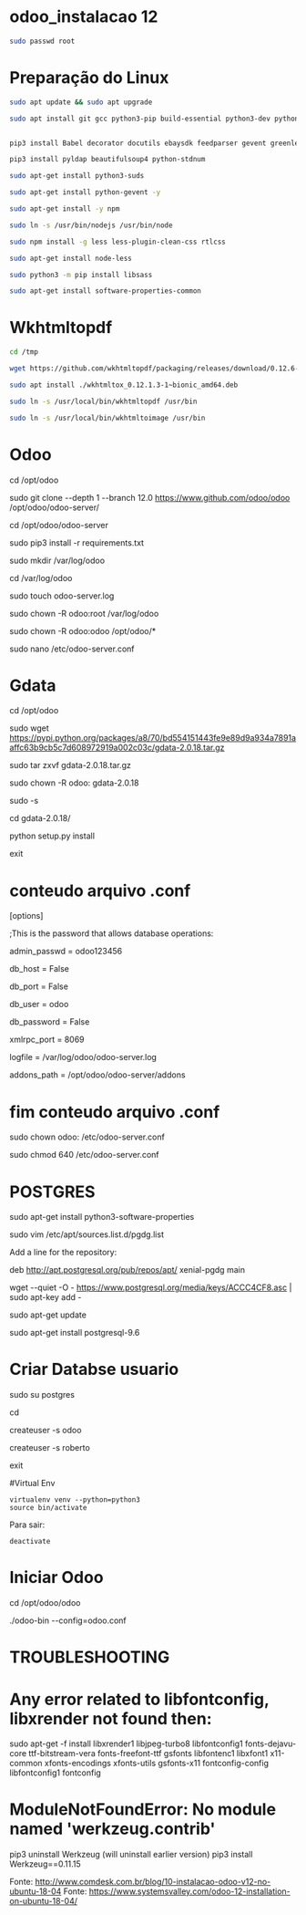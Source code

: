 # odoo_instalacao 12


```sh
sudo passwd root
```


# Preparação do Linux

```sh
sudo apt update && sudo apt upgrade

sudo apt install git gcc python3-pip build-essential python3-dev python3-venv python3-wheel libxslt-dev libzip-dev libpq-dev libldap2-dev libsasl2-dev python3-setuptools python3-pypdf2


pip3 install Babel decorator docutils ebaysdk feedparser gevent greenlet html2text Jinja2 lxml Mako MarkupSafe mock num2words ofxparse passlib Pillow psutil psycogreen psycopg2 pydot pyparsing PyPDF2 pyserial python-dateutil python-openid pytz pyusb PyYAML qrcode reportlab requests six suds-jurko vatnumber vobject Werkzeug XlsxWriter xlwt xlrd

pip3 install pyldap beautifulsoup4 python-stdnum

sudo apt-get install python3-suds

sudo apt-get install python-gevent -y

sudo apt-get install -y npm

sudo ln -s /usr/bin/nodejs /usr/bin/node

sudo npm install -g less less-plugin-clean-css rtlcss

sudo apt-get install node-less

sudo python3 -m pip install libsass

sudo apt-get install software-properties-common
```

# Wkhtmltopdf
```sh
cd /tmp

wget https://github.com/wkhtmltopdf/packaging/releases/download/0.12.6-1/wkhtmltox_0.12.6-1.bionic_amd64.deb

sudo apt install ./wkhtmltox_0.12.1.3-1~bionic_amd64.deb

sudo ln -s /usr/local/bin/wkhtmltopdf /usr/bin

sudo ln -s /usr/local/bin/wkhtmltoimage /usr/bin
```


# Odoo
cd /opt/odoo

sudo git clone --depth 1 --branch 12.0 https://www.github.com/odoo/odoo /opt/odoo/odoo-server/

cd /opt/odoo/odoo-server

sudo pip3 install -r requirements.txt

sudo mkdir /var/log/odoo

cd /var/log/odoo

sudo touch odoo-server.log

sudo chown -R odoo:root /var/log/odoo

sudo chown -R odoo:odoo /opt/odoo/*

sudo nano /etc/odoo-server.conf


# Gdata
cd /opt/odoo

sudo wget https://pypi.python.org/packages/a8/70/bd554151443fe9e89d9a934a7891aaffc63b9cb5c7d608972919a002c03c/gdata-2.0.18.tar.gz

sudo tar zxvf gdata-2.0.18.tar.gz

sudo chown -R odoo: gdata-2.0.18

sudo -s

cd gdata-2.0.18/

python setup.py install

exit



# conteudo arquivo .conf
[options]

;This is the password that allows database operations:

admin_passwd = odoo123456

db_host = False

db_port = False

db_user = odoo

db_password = False

xmlrpc_port = 8069

logfile = /var/log/odoo/odoo-server.log

addons_path = /opt/odoo/odoo-server/addons

# fim conteudo arquivo .conf


sudo chown odoo: /etc/odoo-server.conf

sudo chmod 640 /etc/odoo-server.conf



# POSTGRES

sudo apt-get install python3-software-properties

sudo vim /etc/apt/sources.list.d/pgdg.list

Add a line for the repository: 

deb http://apt.postgresql.org/pub/repos/apt/ xenial-pgdg main

wget --quiet -O - https://www.postgresql.org/media/keys/ACCC4CF8.asc | sudo apt-key add -

sudo apt-get update

sudo apt-get install postgresql-9.6



# Criar Databse usuario

sudo su postgres

cd

createuser -s odoo

createuser -s roberto

exit


#Virtual Env
```
virtualenv venv --python=python3
source bin/activate
```
Para sair:

```
deactivate
``` 


# Iniciar Odoo

cd /opt/odoo/odoo

./odoo-bin --config=odoo.conf



# TROUBLESHOOTING

# Any error related to libfontconfig, libxrender not found then:

sudo apt-get -f install libxrender1 libjpeg-turbo8 libfontconfig1 fonts-dejavu-core ttf-bitstream-vera fonts-freefont-ttf gsfonts libfontenc1 libxfont1 x11-common xfonts-encodings xfonts-utils gsfonts-x11 fontconfig-config libfontconfig1 fontconfig

# ModuleNotFoundError: No module named 'werkzeug.contrib'

pip3 uninstall Werkzeug (will uninstall earlier version)
pip3 install Werkzeug==0.11.15

Fonte: http://www.comdesk.com.br/blog/10-instalacao-odoo-v12-no-ubuntu-18-04
Fonte: https://www.systemsvalley.com/odoo-12-installation-on-ubuntu-18-04/
